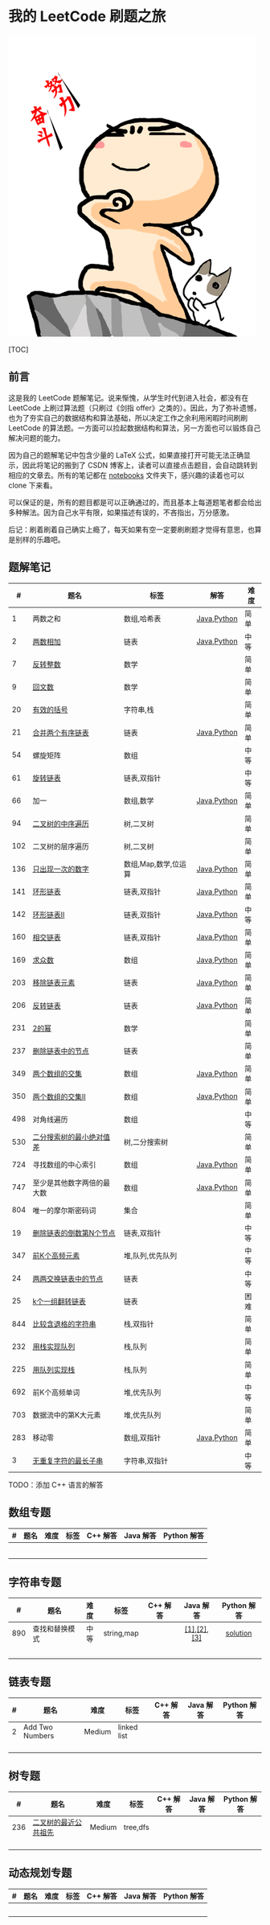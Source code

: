 # 我的 LeetCode 刷题之旅
![努力奋斗](./figs/努力奋斗.png)

[TOC]

## 前言

这是我的 LeetCode 题解笔记。说来惭愧，从学生时代到进入社会，都没有在 LeetCode 上刷过算法题（只刷过《剑指 offer》之类的）。因此，为了弥补遗憾，也为了夯实自己的数据结构和算法基础，所以决定工作之余利用闲暇时间刷刷 LeetCode 的算法题。一方面可以捡起数据结构和算法，另一方面也可以锻炼自己解决问题的能力。

因为自己的题解笔记中包含少量的 LaTeX 公式，如果直接打开可能无法正确显示，因此将笔记的搬到了 CSDN 博客上，读者可以直接点击题目，会自动跳转到相应的文章去。所有的笔记都在 [notebooks](https://github.com/Genpeng/play-with-leetcode/tree/master/notebooks) 文件夹下，感兴趣的读着也可以 clone 下来看。

可以保证的是，所有的题目都是可以正确通过的，而且基本上每道题笔者都会给出多种解法。因为自己水平有限，如果描述有误的，不吝指出，万分感激。

后记：刷着刷着自己确实上瘾了，每天如果有空一定要刷刷题才觉得有意思，也算是别样的乐趣吧。

## 题解笔记

| #    | 题名                                                         | 标签                 | 解答                                                         | 难度 |
| ---- | ------------------------------------------------------------ | -------------------- | ------------------------------------------------------------ | ---- |
| 1    | 两数之和                                                     | 数组,哈希表          | [Java](https://github.com/Genpeng/leetcode-challenges-with-java/blob/master/src/array/leetcode1/Solution.java),[Python](https://github.com/Genpeng/leetcode-challenges-with-python/blob/master/PyLeetCode/lc1/solution.py) | 简单 |
| 2    | [两数相加](https://blog.csdn.net/x273591655/article/details/83013740) | 链表                 | [Java](https://github.com/Genpeng/leetcode-challenges-with-java/tree/master/src/lc2),[Python](https://github.com/Genpeng/leetcode-challenges-with-python/blob/master/PyLeetCode/lc2/solution.py) | 中等 |
| 7    | [反转整数](https://blog.csdn.net/x273591655/article/details/83178569) | 数学                 |                                                              | 简单 |
| 9    | [回文数](https://blog.csdn.net/x273591655/article/details/83578572) | 数学                 |                                                              | 简单 |
| 20   | [有效的括号](https://blog.csdn.net/x273591655/article/details/83500912) | 字符串,栈            |                                                              | 简单 |
| 21   | [合并两个有序链表](https://blog.csdn.net/x273591655/article/details/83380899) | 链表                 | [Java](https://github.com/Genpeng/leetcode-challenges-with-java/tree/master/src/lc21),[Python](https://github.com/Genpeng/leetcode-challenges-with-python/blob/master/PyLeetCode/lc21/solution.py) | 简单 |
| 54   | 螺旋矩阵                                                     | 数组                 |                                                              | 中等 |
| 61   | [旋转链表](https://blog.csdn.net/x273591655/article/details/83784151) | 链表,双指针          |                                                              | 中等 |
| 66   | 加一                                                         | 数组,数学            | [Java](https://github.com/Genpeng/leetcode-challenges-with-java/blob/master/src/lc66/Solution.java),[Python](https://github.com/Genpeng/leetcode-challenges-with-python/blob/master/PyLeetCode/lc66/solution.py) | 简单 |
| 94   | [二叉树的中序遍历](https://blog.csdn.net/x273591655/article/details/83027962) | 树,二叉树            |                                                              | 简单 |
| 102  | 二叉树的层序遍历                                             | 树,二叉树            |                                                              | 简单 |
| 136  | [只出现一次的数字](https://blog.csdn.net/x273591655/article/details/83268930) | 数组,Map,数学,位运算 | [Java](https://github.com/Genpeng/leetcode-challenges-with-java/blob/master/src/lc136/Solution4.java),[Python](https://github.com/Genpeng/leetcode-challenges-with-python/blob/master/PyLeetCode/lc136/solution.py) | 简单 |
| 141  | [环形链表](https://blog.csdn.net/x273591655/article/details/83343679) | 链表,双指针          | [Java](<https://github.com/Genpeng/leetcode-challenges-with-java/tree/master/src/lc141>),[Python](<https://github.com/Genpeng/leetcode-challenges-with-python/blob/master/PyLeetCode/lc141/solution.py>) | 简单 |
| 142  | [环形链表Ⅱ](https://blog.csdn.net/x273591655/article/details/83759373) | 链表,双指针          | [Java](<https://github.com/Genpeng/leetcode-challenges-with-java/tree/master/src/lc142>),[Python](<https://github.com/Genpeng/leetcode-challenges-with-python/blob/master/PyLeetCode/lc142/solution.py>) | 中等 |
| 160  | [相交链表](https://blog.csdn.net/x273591655/article/details/83759373) | 链表,双指针          | [Java](<https://github.com/Genpeng/leetcode-challenges-with-java/tree/master/src/lc160>),[Python](<https://github.com/Genpeng/leetcode-challenges-with-python/blob/master/PyLeetCode/lc160/solution.py>) | 简单 |
| 169  | [求众数](https://blog.csdn.net/x273591655/article/details/83574810) | 数组                 | [Java](https://github.com/Genpeng/leetcode-challenges-with-java/tree/master/src/lc169),[Python](https://github.com/Genpeng/leetcode-challenges-with-python/blob/master/PyLeetCode/lc169/solution.py) | 简单 |
| 203  | [移除链表元素](<https://github.com/Genpeng/play-with-leetcode/blob/master/notebooks/203_Removed-Linked-List-Elements.md>) | 链表                 | [Java](<https://github.com/Genpeng/leetcode-challenges-with-java/blob/master/src/lc203/Solution.java>),[Python](<https://github.com/Genpeng/leetcode-challenges-with-python/blob/master/PyLeetCode/lc203/solution.py>) | 简单 |
| 206  | [反转链表](https://blog.csdn.net/x273591655/article/details/83306135) | 链表                 | [Java](<https://github.com/Genpeng/leetcode-challenges-with-java/tree/master/src/lc206>),[Python](<https://github.com/Genpeng/leetcode-challenges-with-python/blob/master/PyLeetCode/lc206/solution.py>) | 简单 |
| 231  | [2的幂](https://blog.csdn.net/x273591655/article/details/83715198) | 数学                 |                                                              | 简单 |
| 237  | [删除链表中的节点](https://blog.csdn.net/x273591655/article/details/83374572) | 链表                 |                                                              | 简单 |
| 349  | [两个数组的交集](https://blog.csdn.net/x273591655/article/details/83058256) | 数组                 | [Java](https://github.com/Genpeng/leetcode-challenges-with-java/tree/master/src/lc349),[Python](https://github.com/Genpeng/leetcode-challenges-with-python/blob/master/PyLeetCode/lc349/solution.py) | 简单 |
| 350  | [两个数组的交集Ⅱ](https://blog.csdn.net/x273591655/article/details/83060347) | 数组                 | [Java](https://github.com/Genpeng/leetcode-challenges-with-java/tree/master/src/lc350),[Python](https://github.com/Genpeng/leetcode-challenges-with-python/blob/master/PyLeetCode/lc350/solution.py) | 简单 |
| 498  | 对角线遍历                                                   | 数组                 |                                                              | 中等 |
| 530  | [二分搜索树的最小绝对值差](https://blog.csdn.net/x273591655/article/details/82999627) | 树,二分搜索树        |                                                              | 简单 |
| 724  | 寻找数组的中心索引                                           | 数组                 | [Java](https://github.com/Genpeng/leetcode-challenges-with-java/blob/master/src/lc724/Solution.java),[Python](https://github.com/Genpeng/leetcode-challenges-with-python/blob/master/PyLeetCode/lc724/solution.py) | 简单 |
| 747  | 至少是其他数字两倍的最大数                                   | 数组                 | [Java](https://github.com/Genpeng/leetcode-challenges-with-java/blob/master/src/lc747/Solution.java),[Python](https://github.com/Genpeng/leetcode-challenges-with-python/blob/master/PyLeetCode/lc747/solution.py) | 简单 |
| 804  | 唯一的摩尔斯密码词                                           | 集合                 |                                                              | 简单 |
| 19   | [删除链表的倒数第N个节点](https://blog.csdn.net/x273591655/article/details/83825297) | 链表,双指针          |                                                              | 中等 |
| 347  | [前K个高频元素](https://blog.csdn.net/x273591655/article/details/84001236) | 堆,队列,优先队列     |                                                              | 中等 |
| 24   | [两两交换链表中的节点](https://blog.csdn.net/x273591655/article/details/84330800) | 链表                 |                                                              | 中等 |
| 25   | [k个一组翻转链表](https://blog.csdn.net/x273591655/article/details/84558566) | 链表                 |                                                              | 困难 |
| 844  | [比较含退格的字符串](https://blog.csdn.net/x273591655/article/details/84595069) | 栈,双指针            |                                                              | 简单 |
| 232  | [用栈实现队列](https://blog.csdn.net/x273591655/article/details/84680072) | 栈,队列              |                                                              | 简单 |
| 225  | [用队列实现栈](https://blog.csdn.net/x273591655/article/details/84729232) | 栈,队列              |                                                              | 简单 |
| 692  | 前K个高频单词                                                | 堆,优先队列          |                                                              | 中等 |
| 703  | 数据流中的第K大元素                                          | 堆,优先队列          |                                                              | 简单 |
| 283  | 移动零                                                       | 数组,双指针          | [Java](https://github.com/Genpeng/leetcode-challenges-with-java/tree/master/src/lc283),[Python](https://github.com/Genpeng/leetcode-challenges-with-python/blob/master/PyLeetCode/lc283/solution.py) | 简单 |
| 3    | [无重复字符的最长子串](https://blog.csdn.net/x273591655/article/details/84958536) | 字符串,双指针        |                                                              | 中等 |

TODO：添加 C++ 语言的解答

## 数组专题

| #    | 题名 | 难度 | 标签 | C++ 解答 | Java 解答 | Python 解答 |
| ---- | ---- | :--: | :--: | :------: | :-------: | :---------: |
|      |      |      |      |          |           |             |
|      |      |      |      |          |           |             |
|      |      |      |      |          |           |             |
|      |      |      |      |          |           |             |
|      |      |      |      |          |           |             |
|      |      |      |      |          |           |             |

## 字符串专题

| #    | 题名           | 难度 |    标签    | C++ 解答 |                          Java 解答                           |                         Python 解答                          |
| ---- | -------------- | :--: | :--------: | :------: | :----------------------------------------------------------: | :----------------------------------------------------------: |
| 890  | 查找和替换模式 | 中等 | string,map |          | [[1]](https://github.com/Genpeng/leetcode-challenges-with-java/blob/master/src/string/lc0890_find_and_replace_pattern/Solution1.java),[[2]](https://github.com/Genpeng/leetcode-challenges-with-java/blob/master/src/string/lc0890_find_and_replace_pattern/Solution2.java),[[3]](https://github.com/Genpeng/leetcode-challenges-with-java/blob/master/src/string/lc0890_find_and_replace_pattern/Solution3.java) | [solution](https://github.com/Genpeng/leetcode-challenges-with-python/blob/master/PyLeetCode/string/lc0890_find_and_replace_pattern/solution.py) |
|      |                |      |            |          |                                                              |                                                              |
|      |                |      |            |          |                                                              |                                                              |
|      |                |      |            |          |                                                              |                                                              |
|      |                |      |            |          |                                                              |                                                              |
|      |                |      |            |          |                                                              |                                                              |

## 链表专题

| #    | 题名            | 难度   | 标签        | C++ 解答 | Java 解答 | Python 解答 |
| ---- | --------------- | ------ | ----------- | -------- | --------- | ----------- |
| 2    | Add Two Numbers | Medium | linked list |          |           |             |
|      |                 |        |             |          |           |             |
|      |                 |        |             |          |           |             |
|      |                 |        |             |          |           |             |
|      |                 |        |             |          |           |             |

## 树专题

| #    | 题名                                                         | 难度   | 标签     | C++ 解答 | Java 解答 | Python 解答 |
| ---- | ------------------------------------------------------------ | ------ | -------- | -------- | --------- | ----------- |
| 236  | [二叉树的最近公共祖先](https://leetcode-cn.com/problems/lowest-common-ancestor-of-a-binary-tree) | Medium | tree,dfs |          |           |             |
|      |                                                              |        |          |          |           |             |
|      |                                                              |        |          |          |           |             |
|      |                                                              |        |          |          |           |             |
|      |                                                              |        |          |          |           |             |

## 动态规划专题

| #    | 题名 | 难度 | 标签 | C++ 解答 | Java 解答 | Python 解答 |
| ---- | ---- | ---- | ---- | -------- | --------- | ----------- |
|      |      |      |      |          |           |             |
|      |      |      |      |          |           |             |
|      |      |      |      |          |           |             |
|      |      |      |      |          |           |             |
|      |      |      |      |          |           |             |
